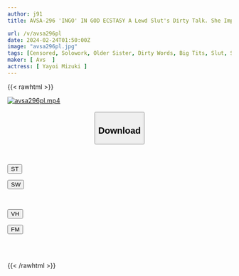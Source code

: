 ```yaml
---
author: j91
title: AVSA-296 'INGO' IN GOD ECSTASY A Lewd Slut's Dirty Talk. She Imprints Her Obscene And Erotic Voice Into The Men's Brains And Makes Them Ascend To Heaven With Relentless Dick Torture. Mizuki Yayoi Is Completely Dominated.

url: /v/avsa296pl
date: 2024-02-24T01:50:00Z
image: "avsa296pl.jpg"
tags: [Censored, Solowork, Older Sister, Dirty Words, Big Tits, Slut, Submissive Men	]
maker: [ Avs  ]
actress: [ Yayoi Mizuki ]
---
```



{{< rawhtml >}}

<div class="video" data-videoid="3kdd1QjL1rCXA2">
    <a href="javascript:;">
        <img src="/v/avsa296pl/avsa296pl.jpg" width="WIDTH" height="HEIGHT" alt="avsa296pl.mp4" loading="lazy">
    </a>
</div>

<script type="text/javascript" src="https://j91.asia/asset/on-demand-st.js"></script>

<br>
  <link rel="stylesheet" href="https://j91.asia/asset/bs5.css">
  
  <center>
  <button class="btn btn-primary" type="button" data-bs-toggle="collapse" data-bs-target=".multi-collapse" aria-expanded="false" aria-controls="multiCollapseExample1 multiCollapseExample2"><h2>Download</h2></button></center>
</p>
<div class="row">
  <div class="col">
    <div class="collapse multi-collapse" id="multiCollapseExample1">
      <div class="card card-body">
	      	      <br>
<div class="buttons">  
<p><a href="https://streamtape.to/v/3kdd1QjL1rCXA2" target="_blank"><button class="btn-hover color-3"><i class="fa fa-download"></i> ST</button></a></p>
<p><a href="https://cdnwish.com/qyx8pssmyhto" target="_blank"><button class="btn-hover color-2"><i class="fa fa-download"></i> SW</button></a></p></div>
    </div>
  </div>
</div>
  <div class="col">
    <div class="collapse multi-collapse" id="multiCollapseExample2">
      <div class="card card-body">
	      <br>
<div class="buttons">
<p><a href="javascript:;"><button class="btn-hover color-9"><i class="fa fa-download"></i> VH</button></a></p>
<p><a href="javascript:;"><button class="btn-hover color-8"><i class="fa fa-download"></i> FM</button></a></p></div>
<br><br>
      </div>
    </div>
  </div>
</div>

{{< /rawhtml >}}